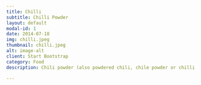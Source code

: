 ```yaml
---
title: Chilli
subtitle: Chilli Powder
layout: default
modal-id: 1
date: 2014-07-18
img: chilli.jpeg
thumbnail: chilli.jpeg
alt: image-alt
client: Start Bootstrap
category: Food
description: Chili powder (also powdered chili, chile powder or chilli powder) is the dried, pulverized fruit of one or more varieties of chili pepper, sometimes with the addition of other spices.

---
```

